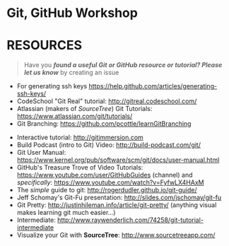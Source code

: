# Git, GitHub Workshop

# RESOURCES

> Have you ***found a useful Git or GitHub resource or tutorial? Please let us know*** by creating an issue

* For generating ssh keys https://help.github.com/articles/generating-ssh-keys/
* CodeSchool "Git Real" tutorial: http://gitreal.codeschool.com/
* Atlassian (makers of *SourceTree*) Git Tutorials: https://www.atlassian.com/git/tutorials/
* Git Branching: https://github.com/pcottle/learnGitBranching
+ Interactive tutorial: http://gitimmersion.com
+ Build Podcast (intro to Git) Video: http://build-podcast.com/git/
+ Git User Manual: https://www.kernel.org/pub/software/scm/git/docs/user-manual.html
+ GitHub's Treasure Trove of Video Tutorials: https://www.youtube.com/user/GitHubGuides (channel) and *specifically*: https://www.youtube.com/watch?v=FyfwLX4HAxM
+ The *simple* guide to git: http://rogerdudler.github.io/git-guide/
+ Jeff Schomay's Git-Fu presentation: http://slides.com/jschomay/git-fu
+ Git Pretty: http://justinhileman.info/article/git-pretty/ (anything visual makes learning git much easier...)
+ Intermediate: http://www.raywenderlich.com/74258/git-tutorial-intermediate
+ Visualize your Git with **SourceTree**: http://www.sourcetreeapp.com/
